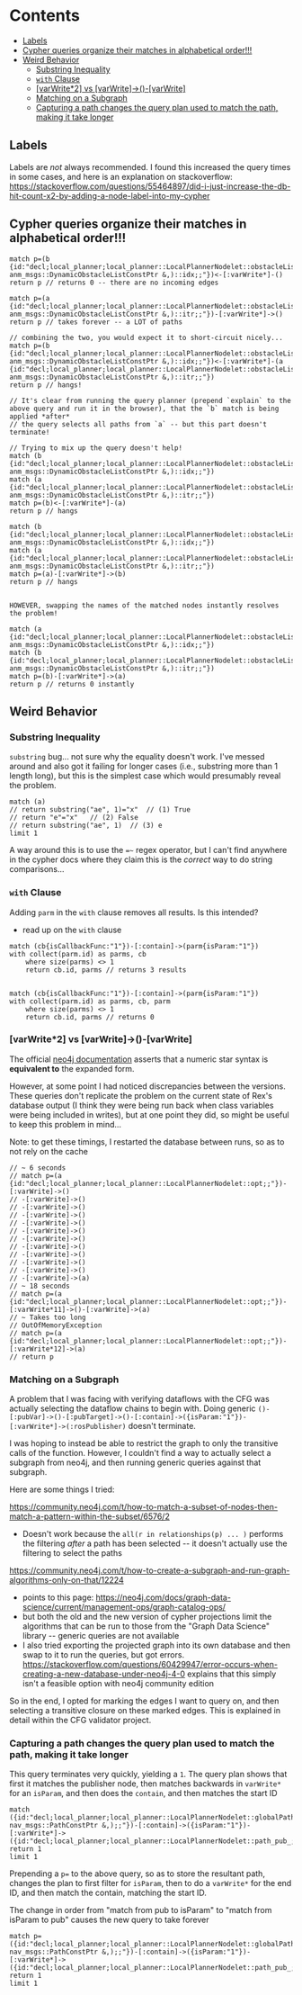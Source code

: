 
# Contents

- [Labels](#labels)
 - [Cypher queries organize their matches in alphabetical order!!!](#cypher-queries-organize-their-matches-in-alphabetical-order)
 - [Weird Behavior](#weird-behavior)
   - [Substring Inequality](#substring-inequality)
   - [`with` Clause](#with-clause)
   - [[varWrite*2] vs [varWrite]->()-[varWrite]](#varwrite2-vs-varwrite--varwrite)
   - [Matching on a Subgraph](#matching-on-a-subgraph)
   - [Capturing a path changes the query plan used to match the path, making it take longer](#capturing-a-path-changes-the-query-plan-used-to-match-the-path-making-it-take-longer)

## Labels

Labels are *not* always recommended. I found this increased the query times in some cases, and here is an explanation on stackoverflow:
https://stackoverflow.com/questions/55464897/did-i-just-increase-the-db-hit-count-x2-by-adding-a-node-label-into-my-cypher


## Cypher queries organize their matches in alphabetical order!!!

```
match p=(b {id:"decl;local_planner;local_planner::LocalPlannerNodelet::obstacleListCb(const anm_msgs::DynamicObstacleListConstPtr &,)::idx;;"})<-[:varWrite*]-()
return p // returns 0 -- there are no incoming edges

match p=(a {id:"decl;local_planner;local_planner::LocalPlannerNodelet::obstacleListCb(const anm_msgs::DynamicObstacleListConstPtr &,)::itr;;"})-[:varWrite*]->()
return p // takes forever -- a LOT of paths

// combining the two, you would expect it to short-circuit nicely...
match p=(b {id:"decl;local_planner;local_planner::LocalPlannerNodelet::obstacleListCb(const anm_msgs::DynamicObstacleListConstPtr &,)::idx;;"})<-[:varWrite*]-(a {id:"decl;local_planner;local_planner::LocalPlannerNodelet::obstacleListCb(const anm_msgs::DynamicObstacleListConstPtr &,)::itr;;"})
return p // hangs!

// It's clear from running the query planner (prepend `explain` to the above query and run it in the browser), that the `b` match is being applied *after*
// the query selects all paths from `a` -- but this part doesn't terminate!

// Trying to mix up the query doesn't help!
match (b {id:"decl;local_planner;local_planner::LocalPlannerNodelet::obstacleListCb(const anm_msgs::DynamicObstacleListConstPtr &,)::idx;;"})
match (a {id:"decl;local_planner;local_planner::LocalPlannerNodelet::obstacleListCb(const anm_msgs::DynamicObstacleListConstPtr &,)::itr;;"})
match p=(b)<-[:varWrite*]-(a)
return p // hangs

match (b {id:"decl;local_planner;local_planner::LocalPlannerNodelet::obstacleListCb(const anm_msgs::DynamicObstacleListConstPtr &,)::idx;;"})
match (a {id:"decl;local_planner;local_planner::LocalPlannerNodelet::obstacleListCb(const anm_msgs::DynamicObstacleListConstPtr &,)::itr;;"})
match p=(a)-[:varWrite*]->(b)
return p // hangs


HOWEVER, swapping the names of the matched nodes instantly resolves the problem!

match (a {id:"decl;local_planner;local_planner::LocalPlannerNodelet::obstacleListCb(const anm_msgs::DynamicObstacleListConstPtr &,)::idx;;"})
match (b {id:"decl;local_planner;local_planner::LocalPlannerNodelet::obstacleListCb(const anm_msgs::DynamicObstacleListConstPtr &,)::itr;;"})
match p=(b)-[:varWrite*]->(a)
return p // returns 0 instantly
```

## Weird Behavior

### Substring Inequality

`substring` bug... not sure why the equality doesn't work. I've messed around and also got it failing for longer
cases (i.e., substring more than 1 length long), but this is the simplest case which would presumably reveal the problem.
```
match (a)
// return substring("ae", 1)="x"  // (1) True
// return "e"="x"   // (2) False
// return substring("ae", 1)  // (3) e
limit 1
```
A way around this is to use the `=~` regex operator, but I can't find anywhere in the cypher docs where they claim
this is the *correct* way to do string comparisons...


### `with` Clause

Adding `parm` in the `with` clause removes all results. Is this intended?
- read up on the `with` clause

```
match (cb{isCallbackFunc:"1"})-[:contain]->(parm{isParam:"1"})
with collect(parm.id) as parms, cb
    where size(parms) <> 1
    return cb.id, parms // returns 3 results


match (cb{isCallbackFunc:"1"})-[:contain]->(parm{isParam:"1"})
with collect(parm.id) as parms, cb, parm
    where size(parms) <> 1
    return cb.id, parms // returns 0
```



### [varWrite*2] vs [varWrite]->()-[varWrite]

The official [neo4j documentation](https://neo4j.com/docs/cypher-manual/current/syntax/patterns/) asserts that a numeric star syntax
is **equivalent to** the expanded form.

However, at some point I had noticed discrepancies between the versions. These queries don't replicate the problem on the current state
of Rex's database output (I think they were being run back when class variables were being included in writes),
but at one point they did, so might be useful to keep this problem in mind...

Note: to get these timings, I restarted the database between runs, so as to not rely on the cache

```
// ~ 6 seconds
// match p=(a {id:"decl;local_planner;local_planner::LocalPlannerNodelet::opt;;"})-[:varWrite]->()
// -[:varWrite]->()
// -[:varWrite]->()
// -[:varWrite]->()
// -[:varWrite]->()
// -[:varWrite]->()
// -[:varWrite]->()
// -[:varWrite]->()
// -[:varWrite]->()
// -[:varWrite]->()
// -[:varWrite]->()
// -[:varWrite]->(a)
// ~ 18 seconds
// match p=(a {id:"decl;local_planner;local_planner::LocalPlannerNodelet::opt;;"})-[:varWrite*11]->()-[:varWrite]->(a)
// ~ Takes too long
// OutOfMemoryException
// match p=(a {id:"decl;local_planner;local_planner::LocalPlannerNodelet::opt;;"})-[:varWrite*12]->(a)
// return p
```


### Matching on a Subgraph

A problem that I was facing with verifying dataflows with the CFG was actually selecting the dataflow chains to begin with.
Doing generic `()-[:pubVar]->()-[:pubTarget]->()-[:contain]->({isParam:"1"})-[:varWrite*]->(:rosPublisher)` doesn't terminate.

I was hoping to instead be able to restrict the graph to only the transitive calls of the function. However, I couldn't
find a way to actually select a subgraph from neo4j, and then running generic queries against that subgraph.

Here are some things I tried:

https://community.neo4j.com/t/how-to-match-a-subset-of-nodes-then-match-a-pattern-within-the-subset/6576/2
- Doesn't work because the `all(r in relationships(p) ... )` performs the filtering *after* a path has been selected -- it doesn't
actually use the filtering to select the paths

https://community.neo4j.com/t/how-to-create-a-subgraph-and-run-graph-algorithms-only-on-that/12224
- points to this page: https://neo4j.com/docs/graph-data-science/current/management-ops/graph-catalog-ops/
- but both the old and the new version of cypher projections limit the algorithms that can be run to those from the "Graph Data Science"
library -- generic queries are not available
- I also tried exporting the projected graph into its own database and then swap to it to run the queries, but got errors.
https://stackoverflow.com/questions/60429947/error-occurs-when-creating-a-new-database-under-neo4j-4-0 explains that this simply isn't a feasible option
with neo4j community edition

So in the end, I opted for marking the edges I want to query on, and then selecting a transitive closure on these marked edges. This is explained
in detail within the CFG validator project.


### Capturing a path changes the query plan used to match the path, making it take longer

This query terminates very quickly, yielding a `1`.
The query plan shows that first it matches the publisher node, then matches backwards in `varWrite*` for an `isParam`, and then does the `contain`,
and then matches the start ID
```
match ({id:"decl;local_planner;local_planner::LocalPlannerNodelet::globalPathCb(const nav_msgs::PathConstPtr &,);;"})-[:contain]->({isParam:"1"})-[:varWrite*]->({id:"decl;local_planner;local_planner::LocalPlannerNodelet::path_pub_;;"})
return 1
limit 1
```

Prepending a `p=` to the above query, so as to store the resultant path, changes the plan to first filter for `isParam`, then
to do a `varWrite*` for the end ID, and then match the contain, matching the start ID.

The change in order from "match from pub to isParam" to "match from isParam to pub" causes the new query to take forever
```
match p=({id:"decl;local_planner;local_planner::LocalPlannerNodelet::globalPathCb(const nav_msgs::PathConstPtr &,);;"})-[:contain]->({isParam:"1"})-[:varWrite*]->({id:"decl;local_planner;local_planner::LocalPlannerNodelet::path_pub_;;"})
return 1
limit 1
```
